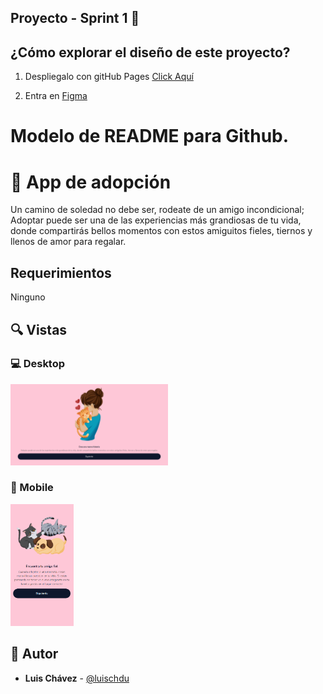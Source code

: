 ## Proyecto - Sprint 1  🙌

## ¿Cómo explorar el diseño de este proyecto? 

1. Despliegalo con gitHub Pages [Click Aquí](https://luischdu.github.io/appAdopcion/)

2. Entra en [Figma](https://www.figma.com/file/0XNgxeBcEYRXuyHwsqBL7L/Adopcion?node-id=0%3A1)


# Modelo de README para Github.
    
# 💎 App de adopción


Un camino de soledad no debe ser, rodeate de un amigo incondicional; Adoptar puede ser una de las experiencias más grandiosas de tu vida, donde compartirás bellos momentos con estos amiguitos fieles, tiernos y llenos de amor para regalar.


## Requerimientos

Ninguno


## 🔍 Vistas 

### 💻 Desktop

<img src='https://github.com/luischdu/appAdopcion/blob/main/app/img/view-pc.png' width=50%>

### 📱 Mobile

<img src='https://github.com/luischdu/appAdopcion/blob/main/app/img/view-phone.png' width=20%>

## 🌟 Autor

* **Luis Chávez**  - [@luischdu](https://github.com/luischdu)
